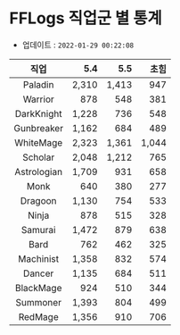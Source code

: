 # FFLogs 직업군 별 통계

- 업데이트 : `2022-01-29 00:22:08`

|직업|5.4|5.5|초힘|
|:-:|-:|-:|-:|
|Paladin|2,310|1,413|947|
|Warrior|878|548|381|
|DarkKnight|1,228|736|548|
|Gunbreaker|1,162|684|489|
|WhiteMage|2,323|1,361|1,044|
|Scholar|2,048|1,212|765|
|Astrologian|1,709|931|658|
|Monk|640|380|277|
|Dragoon|1,130|754|533|
|Ninja|878|515|328|
|Samurai|1,472|879|638|
|Bard|762|462|325|
|Machinist|1,358|832|574|
|Dancer|1,135|684|511|
|BlackMage|924|510|344|
|Summoner|1,393|804|499|
|RedMage|1,356|910|706|
